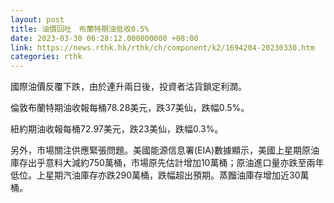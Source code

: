 ```yaml
---
layout: post
title: 油價回吐　布蘭特期油低收0.5%
date: 2023-03-30 06:28:12.000000000 +08:00
link: https://news.rthk.hk/rthk/ch/component/k2/1694204-20230330.htm
categories: rthk
---
```


國際油價反覆下跌，由於連升兩日後，投資者沽貨鎖定利潤。

倫敦布蘭特期油收報每桶78.28美元，跌37美仙，跌幅0.5%。

紐約期油收報每桶72.97美元，跌23美仙，跌幅0.3%。

另外，市場關注供應緊張問題。美國能源信息署(EIA)數據顯示，美國上星期原油庫存出乎意料大減約750萬桶，市場原先估計增加10萬桶；原油進口量亦跌至兩年低位。上星期汽油庫存亦跌290萬桶，跌幅超出預期。蒸餾油庫存增加近30萬桶。
